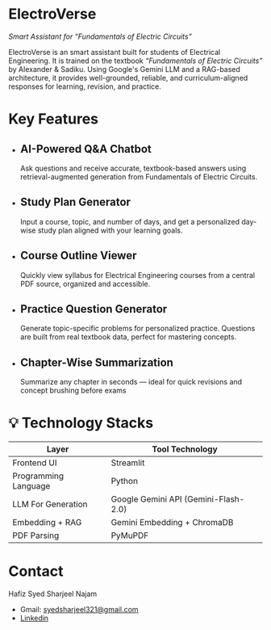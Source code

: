 # ElectroVerse
*Smart Assistant for “Fundamentals of Electric Circuits”*

ElectroVerse is an smart assistant built for students of Electrical Engineering. It is trained on the textbook *“Fundamentals of Electric Circuits”* by Alexander & Sadiku. Using Google's Gemini LLM and a RAG-based architecture, it provides well-grounded, reliable, and curriculum-aligned responses for learning, revision, and practice.

# Key Features
- ## AI-Powered Q&A Chatbot
  Ask questions and receive accurate, textbook-based answers using retrieval-augmented generation from Fundamentals of Electric Circuits.
- ## Study Plan Generator
  Input a course, topic, and number of days, and get a personalized day-wise study plan aligned with your learning goals.
- ## Course Outline Viewer
  Quickly view syllabus for Electrical Engineering courses from a central PDF source, organized and accessible.
- ## Practice Question Generator
  Generate topic-specific problems for personalized practice. Questions are built from real textbook data, perfect for mastering concepts.
- ## Chapter-Wise Summarization
  Summarize any chapter in seconds — ideal for quick revisions and concept brushing before exams

# 💡 Technology Stacks

| Layer | Tool Technology |
|----------|---------|
| Frontend UI | Streamlit |
| Programming Language | Python |
| LLM For Generation | Google Gemini API (Gemini-Flash-2.0) |
| Embedding + RAG | Gemini Embedding + ChromaDB |
| PDF Parsing | PyMuPDF |

# Contact
Hafiz Syed Sharjeel Najam 
- Gmail: syedsharjeel321@gmail.com
- [Linkedin](https://www.linkedin.com/in/syedsharjeel321)
